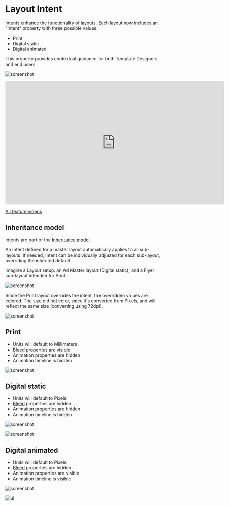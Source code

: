 # Layout Intent

Intents enhance the functionality of layouts. Each layout now includes an "Intent" property with three possible values: 

- Print 
- Digital static
- Digital animated

This property provides contextual guidance for both Template Designers and end users.

![screenshot](intent.png)

<iframe width="690" height="388" src="https://www.youtube.com/embed/4GSNHA6Ypmk?si=f-JNJvbKaV52Pn7T&controls=1&mute=1&showinfo=0&rel=0&autoplay=0&loop=1" title="YouTube video player" frameborder="0" allow="accelerometer; autoplay; clipboard-write; encrypted-media; gyroscope; picture-in-picture; web-share" referrerpolicy="strict-origin-when-cross-origin" allowfullscreen></iframe>

[All feature videos](https://www.youtube.com/playlist?list=PLLHtQ1R6R-B_m7XAVySM9OjbbUscsgBOH)


## Inheritance model

Intents are part of the [Inheritance model](/GraFx-Studio/concepts/layouts/#inheritance).

An Intent defined for a master layout automatically applies to all sub-layouts. If needed, Intent can be individually adjusted for each sub-layout, overriding the inherited default.

Imagine a Layout setup: an Ad Master layout (Digital static), and a Flyer sub-layout intended for Print.

![screenshot](layouts.png)

Since the Print layout overrides the intent, the overridden values are colored.
The size did not color, since it's converted from Pixels, and will reflect the same size (converting using 72dpi).

![screenshot](inheritance.png)

## Print

- Units will default to Millimeters
- [Bleed](/GraFx-Studio/concepts/bleed/) properties are visible
- Animation properties are hidden
- Animation timeline is hidden

![screenshot](print.png)

## Digital static

- Units will default to Pixels
- [Bleed](/GraFx-Studio/concepts/bleed/) properties are hidden
- Animation properties are hidden
- Animation timeline is hidden

![screenshot](digitalstatic.png)

![screenshot](noanimation.png)


## Digital animated

- Units will default to Pixels
- [Bleed](/GraFx-Studio/concepts/bleed/) properties are hidden
- Animation properties are visible
- Animation timeline is visible

![screenshot](digitalanimated.png)

![ui](animation.png)

